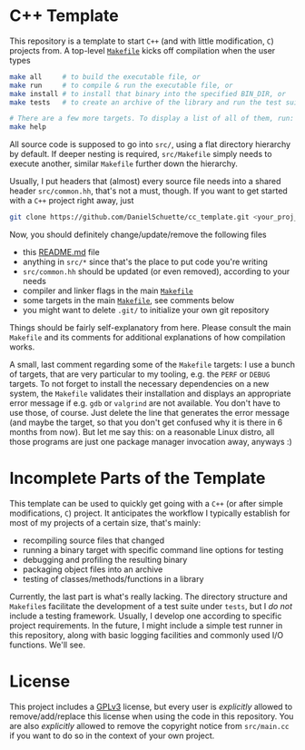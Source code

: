 # C++ Template
This repository is a template to start `C++` (and with little modification,
`C`) projects from. A top-level [`Makefile`](./Makefile) kicks off compilation
when the user types

```bash
make all     # to build the executable file, or
make run     # to compile & run the executable file, or
make install # to install that binary into the specified BIN_DIR, or
make tests   # to create an archive of the library and run the test suite

# There are a few more targets. To display a list of all of them, run:
make help
```

All source code is supposed to go into `src/`, using a flat directory
hierarchy by default. If deeper nesting is required, `src/Makefile` simply
needs to execute another, similar `Makefile` further down the hierarchy.

Usually, I put headers that (almost) every source file needs into a shared
header `src/common.hh`, that's not a must, though. If you want to get started
with a `C++` project right away, just

```bash
git clone https://github.com/DanielSchuette/cc_template.git <your_proj_name>
```

Now, you should definitely change/update/remove the following files
- this [README.md](./README.md) file
- anything in `src/*` since that's the place to put code you're writing
- `src/common.hh` should be updated (or even removed), according to your needs
- compiler and linker flags in the main [`Makefile`](./Makefile)
- some targets in the main [`Makefile`](./Makefile), see comments below
- you might want to delete `.git/` to initialize your own git repository

Things should be fairly self-explanatory from here. Please consult the main
`Makefile` and its comments for additional explanations of how compilation
works.

A small, last comment regarding some of the `Makefile` targets: I use a bunch
of targets, that are very particular to my tooling, e.g. the `PERF` or `DEBUG`
targets. To not forget to install the necessary dependencies on a new system,
the `Makefile` validates their installation and displays an appropriate error
message if e.g. `gdb` or `valgrind` are not available. You don't have to use
those, of course. Just delete the line that generates the error message (and
maybe the target, so that you don't get confused why it is there in 6 months
from now). But let me say this: on a reasonable Linux distro, all those
programs are just one package manager invocation away, anyways :)

# Incomplete Parts of the Template
This template can be used to quickly get going with a `C++` (or after simple
modifications, `C`) project. It anticipates the workflow I typically establish
for most of my projects of a certain size, that's mainly:

- recompiling source files that changed
- running a binary target with specific command line options for testing
- debugging and profiling the resulting binary
- packaging object files into an archive
- testing of classes/methods/functions in a library

Currently, the last part is what's really lacking. The directory structure and
`Makefile`s facilitate the development of a test suite under `tests`, but I _do
not_ include a testing framework. Usually, I develop one according to specific
project requirements. In the future, I might include a simple test runner in
this repository, along with basic logging facilities and commonly used I/O
functions. We'll see.

# License
This project includes a [GPLv3](./LICENSE.md) license, but every user is
_explicitly_ allowed to remove/add/replace this license when using the code in
this repository. You are also _explicitly_ allowed to remove the copyright
notice from `src/main.cc` if you want to do so in the context of your own
project.

